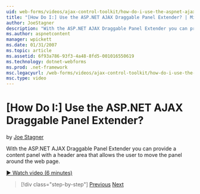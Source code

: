 ```yaml
---
uid: web-forms/videos/ajax-control-toolkit/how-do-i-use-the-aspnet-ajax-draggable-panel-extender
title: "[How Do I:] Use the ASP.NET AJAX Draggable Panel Extender? | Microsoft Docs"
author: JoeStagner
description: "With the ASP.NET AJAX Draggable Panel Extender you can provide a content panel with a header area that allows the user to move the panel around the web page."
ms.author: aspnetcontent
manager: wpickett
ms.date: 01/31/2007
ms.topic: article
ms.assetid: 6f93a786-93f3-4a48-8fd5-001016550619
ms.technology: dotnet-webforms
ms.prod: .net-framework
msc.legacyurl: /web-forms/videos/ajax-control-toolkit/how-do-i-use-the-aspnet-ajax-draggable-panel-extender
msc.type: video
---
```

[How Do I:] Use the ASP.NET AJAX Draggable Panel Extender?
====================
by [Joe Stagner](https://github.com/JoeStagner)

With the ASP.NET AJAX Draggable Panel Extender you can provide a content panel with a header area that allows the user to move the panel around the web page.

[&#9654; Watch video (6 minutes)](https://channel9.msdn.com/Blogs/ASP-NET-Site-Videos/how-do-i-use-the-aspnet-ajax-draggable-panel-extender)

>[!div class="step-by-step"]
[Previous](how-do-i-use-the-aspnet-ajax-collapsable-panel-extender.md)
[Next](how-do-i-use-the-aspnet-ajax-dynamicpopulate-extender.md)